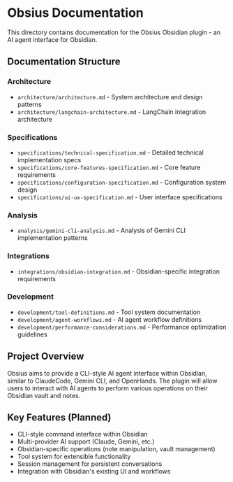 # Obsius Documentation

This directory contains documentation for the Obsius Obsidian plugin - an AI agent interface for Obsidian.

## Documentation Structure

### Architecture
- `architecture/architecture.md` - System architecture and design patterns
- `architecture/langchain-architecture.md` - LangChain integration architecture

### Specifications
- `specifications/technical-specification.md` - Detailed technical implementation specs
- `specifications/core-features-specification.md` - Core feature requirements
- `specifications/configuration-specification.md` - Configuration system design
- `specifications/ui-ux-specification.md` - User interface specifications

### Analysis
- `analysis/gemini-cli-analysis.md` - Analysis of Gemini CLI implementation patterns

### Integrations
- `integrations/obsidian-integration.md` - Obsidian-specific integration requirements

### Development
- `development/tool-definitions.md` - Tool system documentation
- `development/agent-workflows.md` - AI agent workflow definitions
- `development/performance-considerations.md` - Performance optimization guidelines

## Project Overview

Obsius aims to provide a CLI-style AI agent interface within Obsidian, similar to ClaudeCode, Gemini CLI, and OpenHands. The plugin will allow users to interact with AI agents to perform various operations on their Obsidian vault and notes.

## Key Features (Planned)

- CLI-style command interface within Obsidian
- Multi-provider AI support (Claude, Gemini, etc.)
- Obsidian-specific operations (note manipulation, vault management)
- Tool system for extensible functionality
- Session management for persistent conversations
- Integration with Obsidian's existing UI and workflows